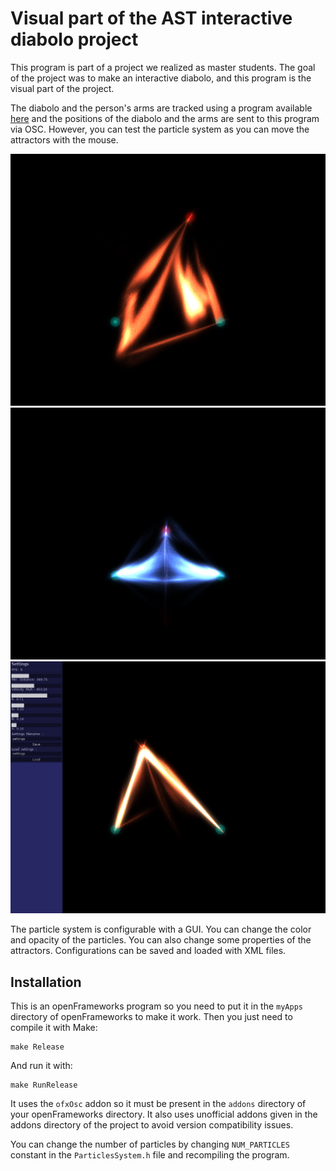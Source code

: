 Visual part of the AST interactive diabolo project
==================================================

This program is part of a project we realized as master students.
The goal of the project was to make an interactive diabolo, and this program is the visual part of the project.

The diabolo and the person's arms are tracked using a program available [here](https://github.com/elaye/AST_diabolo_tracking) and the positions of the diabolo and the arms are sent to this program via OSC.
However, you can test the particle system as you can move the attractors with the mouse.

![example1](img1.png)
![example2](img2.png)
![example3](img3.png)

The particle system is configurable with a GUI. You can change the color and opacity of the particles. You can also change some properties of the attractors. Configurations can be saved and loaded with XML files.

Installation
------------

This is an openFrameworks program so you need to put it in the `myApps` directory of openFrameworks to make it work.
Then you just need to compile it with Make:

    make Release

And run it with:

    make RunRelease

It uses the `ofxOsc` addon so it must be present in the `addons` directory of your openFrameworks directory.
It also uses unofficial addons given in the addons directory of the project to avoid version compatibility issues.

You can change the number of particles by changing `NUM_PARTICLES` constant in the `ParticlesSystem.h` file and recompiling the program.
